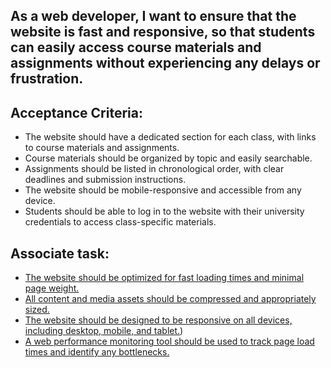 ## As a web developer, I want to ensure that the website is fast and responsive, so that students can easily access course materials and assignments without experiencing any delays or frustration.

## Acceptance Criteria:
* The website should have a dedicated section for each class, with links to course materials and assignments.
* Course materials should be organized by topic and easily searchable.
* Assignments should be listed in chronological order, with clear deadlines and submission instructions.
* The website should be mobile-responsive and accessible from any device.
* Students should be able to log in to the website with their university credentials to access class-specific materials.

## Associate task:
* [The website should be optimized for fast loading times and minimal page weight.](tasks/task_1.md)
* [All content and media assets should be compressed and appropriately sized.](tasks/task_2.md)
* [The website should be designed to be responsive on all devices, including desktop, mobile, and tablet.](tasks/task_3.md))
* [A web performance monitoring tool should be used to track page load times and identify any bottlenecks.](tasks/task_4.md)